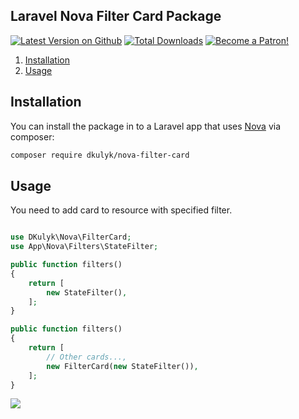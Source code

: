 ## Laravel Nova Filter Card Package
[![Latest Version on Github](https://img.shields.io/packagist/v/dkulyk/nova-filter-card.svg?style=flat)](https://packagist.org/packages/dkulyk/nova-filter-card)
[![Total Downloads](https://img.shields.io/packagist/dt/dkulyk/nova-filter-card.svg?style=flat)](https://packagist.org/packages/dkulyk/nova-filter-card)
[![Become a Patron!](https://img.shields.io/badge/become-a_patron!-red.svg?logo=patreon&style=flat)](https://www.patreon.com/bePatron?u=16285116)


1. [Installation](#user-content-installation)
2. [Usage](#user-content-usage)

## Installation

You can install the package in to a Laravel app that uses [Nova](https://nova.laravel.com) via composer:

```bash
composer require dkulyk/nova-filter-card
```

## Usage

You need to add card to resource with specified filter.

```php

use DKulyk\Nova\FilterCard;
use App\Nova\Filters\StateFilter;

public function filters()
{
    return [
        new StateFilter(),
    ];
}

public function filters()
{
    return [
        // Other cards...,
        new FilterCard(new StateFilter()),
    ];
}
```
![](https://user-images.githubusercontent.com/370042/51752652-a8d74280-20c0-11e9-9123-090d2cd13c74.png)
